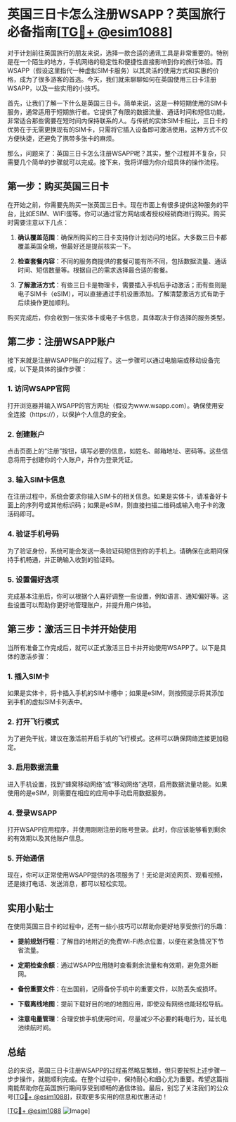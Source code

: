 # 英国三日卡怎么注册WSAPP？英国旅行必备指南[[TG💪+ @esim1088](https://t.me/s/esim1088)]

对于计划前往英国旅行的朋友来说，选择一款合适的通讯工具是非常重要的。特别是在一个陌生的地方，手机网络的稳定性和便捷性直接影响到你的旅行体验。而WSAPP（假设这里指代一种虚拟SIM卡服务）以其灵活的使用方式和实惠的价格，成为了很多游客的首选。今天，我们就来聊聊如何在英国使用三日卡注册WSAPP，以及一些实用的小技巧。

首先，让我们了解一下什么是英国三日卡。简单来说，这是一种短期使用的SIM卡服务，通常适用于短期旅行者。它提供了有限的数据流量、通话时间和短信功能，非常适合那些需要在短时间内保持联系的人。与传统的实体SIM卡相比，三日卡的优势在于无需更换现有的SIM卡，只需将它插入设备即可激活使用。这种方式不仅方便快捷，还避免了携带多张卡的麻烦。

那么，问题来了：英国三日卡怎么注册WSAPP呢？其实，整个过程并不复杂，只需要几个简单的步骤就可以完成。接下来，我将详细为你介绍具体的操作流程。

## 第一步：购买英国三日卡

在开始之前，你需要先购买一张英国三日卡。现在市面上有很多提供这种服务的平台，比如ESIM、WIFI蛋等。你可以通过官方网站或者授权经销商进行购买。购买时需要注意以下几点：

1. **确认覆盖范围**：确保所购买的三日卡支持你计划访问的地区。大多数三日卡都覆盖英国全境，但最好还是提前核实一下。
   
2. **检查套餐内容**：不同的服务商提供的套餐可能有所不同，包括数据流量、通话时间、短信数量等。根据自己的需求选择最合适的套餐。

3. **了解激活方式**：有些三日卡是物理卡，需要插入手机后手动激活；而有些则是电子SIM卡（eSIM），可以直接通过手机设置添加。了解清楚激活方式有助于后续操作更加顺利。

购买完成后，你会收到一张实体卡或电子卡信息，具体取决于你选择的服务类型。

## 第二步：注册WSAPP账户

接下来就是注册WSAPP账户的过程了。这一步骤可以通过电脑端或移动设备完成，以下是具体的操作步骤：

### 1. 访问WSAPP官网

打开浏览器并输入WSAPP的官方网址（假设为www.wsapp.com）。确保使用安全连接（https://），以保护个人信息的安全。

### 2. 创建账户

点击页面上的“注册”按钮，填写必要的信息，如姓名、邮箱地址、密码等。这些信息将用于创建你的个人账户，并作为登录凭证。

### 3. 输入SIM卡信息

在注册过程中，系统会要求你输入SIM卡的相关信息。如果是实体卡，请准备好卡面上的序列号或其他标识码；如果是eSIM，则直接扫描二维码或输入电子卡的激活码即可。

### 4. 验证手机号码

为了验证身份，系统可能会发送一条验证码短信到你的手机上。请确保在此期间保持手机畅通，并正确输入收到的验证码。

### 5. 设置偏好选项

完成基本注册后，你可以根据个人喜好调整一些设置，例如语言、通知偏好等。这些设置可以帮助你更好地管理账户，并提升用户体验。

## 第三步：激活三日卡并开始使用

当所有准备工作完成后，就可以正式激活三日卡并开始使用WSAPP了。以下是具体的激活步骤：

### 1. 插入SIM卡

如果是实体卡，将卡插入手机的SIM卡槽中；如果是eSIM，则按照提示将其添加到手机的虚拟SIM卡列表中。

### 2. 打开飞行模式

为了避免干扰，建议在激活前开启手机的飞行模式。这样可以确保网络连接更加稳定。

### 3. 启用数据流量

进入手机设置，找到“蜂窝移动网络”或“移动网络”选项，启用数据流量功能。如果使用的是eSIM，则需要在相应的应用中手动启用数据服务。

### 4. 登录WSAPP

打开WSAPP应用程序，并使用刚刚注册的账号登录。此时，你应该能够看到剩余的有效期以及其他账户信息。

### 5. 开始通信

现在，你可以正常使用WSAPP提供的各项服务了！无论是浏览网页、观看视频，还是拨打电话、发送消息，都可以轻松实现。

## 实用小贴士

在使用英国三日卡的过程中，还有一些小技巧可以帮助你更好地享受旅行的乐趣：

- **提前规划行程**：了解目的地附近的免费Wi-Fi热点位置，以便在紧急情况下节省流量。
  
- **定期检查余额**：通过WSAPP应用随时查看剩余流量和有效期，避免意外断网。

- **备份重要文件**：在出国前，记得备份手机中的重要文件，以防丢失或损坏。

- **下载离线地图**：提前下载好目的地的地图应用，即使没有网络也能轻松导航。

- **注意电量管理**：合理安排手机使用时间，尽量减少不必要的耗电行为，延长电池续航时间。

## 总结

总的来说，英国三日卡注册WSAPP的过程虽然略显繁琐，但只要按照上述步骤一步步操作，就能顺利完成。在整个过程中，保持耐心和细心尤为重要。希望这篇指南能帮助你在英国旅行期间享受到顺畅的通信体验。最后，别忘了关注我们的公众号[[TG💪+ @esim1088](https://t.me/s/esim1088)]，获取更多实用的信息和优惠活动！

[[TG💪+ @esim1088](https://t.me/s/esim1088) ![Image](https://i.postimg.cc/4NQfJmqS/Snipaste-2025-05-13-00-14-12.png)]